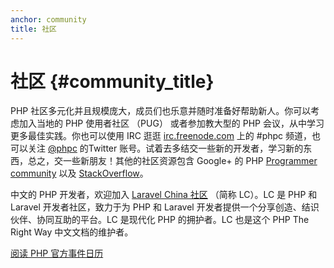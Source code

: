 ```yaml
---
anchor: community
title: 社区
---
```


# 社区 {#community_title}

PHP 社区多元化并且规模庞大，成员们也乐意并随时准备好帮助新人。你可以考虑加入当地的 PHP 使用者社区 （PUG） 或者参加教大型的 PHP 会议，从中学习更多最佳实践。你也可以使用 IRC 逛逛 [irc.freenode.com][php-irc] 上的 #phpc 频道，也可以关注 [@phpc][phpc-twitter] 的Twitter 账号。试着去多结交一些新的开发者，学习新的东西，总之，交一些新朋友！其他的社区资源包含 Google+ 的 PHP [Programmer community][php-programmers-gplus] 以及 [StackOverflow][php-so]。

中文的 PHP 开发者，欢迎加入 [Laravel China 社区](https://laravel-china.org/) （简称 LC）。LC 是 PHP 和 Laravel 开发者社区，致力于为 PHP 和 Laravel 开发者提供一个分享创造、结识伙伴、协同互助的平台。LC 是现代化 PHP 的拥护者。LC 也是这个 PHP The Right Way 中文文档的维护者。

[阅读 PHP 官方事件日历][php-calendar]

[php-irc]: http://webchat.freenode.net/?channels=phpc
[phpc-twitter]: https://twitter.com/phpc
[php-programmers-gplus]: https://plus.google.com/u/0/communities/104245651975268426012
[php-so]: http://stackoverflow.com/questions/tagged/php
[php-calendar]: http://php.net/cal.php
